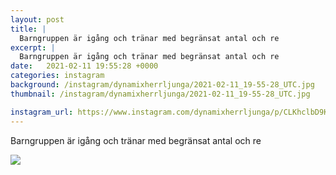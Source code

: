 ```yaml
---
layout: post
title: |
  Barngruppen är igång och tränar med begränsat antal och re
excerpt: |
  Barngruppen är igång och tränar med begränsat antal och re
date:   2021-02-11 19:55:28 +0000
categories: instagram
background: /instagram/dynamixherrljunga/2021-02-11_19-55-28_UTC.jpg
thumbnail: /instagram/dynamixherrljunga/2021-02-11_19-55-28_UTC.jpg

instagram_url: https://www.instagram.com/dynamixherrljunga/p/CLKhclbD9KH
---
```

Barngruppen är igång och tränar med begränsat antal och re



<img src='{{ site.baseurl }}/instagram/dynamixherrljunga/2021-02-11_19-55-28_UTC.jpg' class='img-fluid' />
